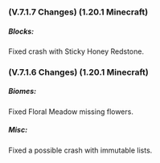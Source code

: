 ### **(V.7.1.7 Changes) (1.20.1 Minecraft)**

##### Blocks:
Fixed crash with Sticky Honey Redstone.


### **(V.7.1.6 Changes) (1.20.1 Minecraft)**

##### Biomes:
Fixed Floral Meadow missing flowers.

##### Misc:
Fixed a possible crash with immutable lists.

